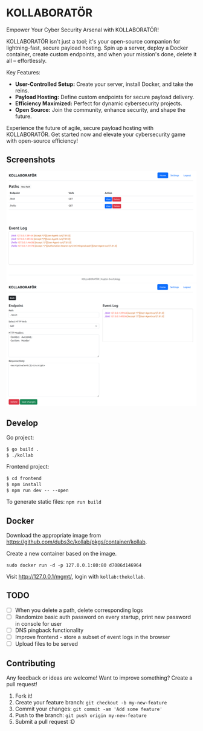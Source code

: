 # KOLLABORATÖR

Empower Your Cyber Security Arsenal with KOLLABORATÖR!

KOLLABORATÖR isn't just a tool; it's your open-source companion for lightning-fast, secure payload hosting. Spin up a server, deploy a Docker container, create custom endpoints, and when your mission's done, delete it all – effortlessly.

Key Features:

* **User-Controlled Setup:** Create your server, install Docker, and take the reins.
* **Payload Hosting:** Define custom endpoints for secure payload delivery.
* **Efficiency Maximized:** Perfect for dynamic cybersecurity projects.
* **Open Source:** Join the community, enhance security, and shape the future.

Experience the future of agile, secure payload hosting with KOLLABORATÖR. Get started now and elevate your cybersecurity game with open-source efficiency!

## Screenshots
![screenshot-1](.screenshots/screen1.png)
![screenshot-2](.screenshots/screen2.png)

## Develop
Go project:
```
$ go build .
$ ./kollab
```

Frontend project:
```
$ cd frontend
$ npm install
$ npm run dev -- --open
```

To generate static files: `npm run build`

## Docker
Download the appropriate image from https://github.com/dubs3c/kollab/pkgs/container/kollab.

Create a new container based on the image.
```
sudo docker run -d -p 127.0.0.1:80:80 d7086d146964
```

Visit http://127.0.0.1/mgmt/, login with `kollab:thekollab`.

## TODO
- [ ] When you delete a path, delete corresponding logs
- [ ] Randomize basic auth password on every startup, print new password in console for user
- [ ] DNS pingback functionality
- [ ] Improve frontend - store a subset of event logs in the browser
- [ ] Upload files to be served

## Contributing
Any feedback or ideas are welcome! Want to improve something? Create a pull request!

1. Fork it!
2. Create your feature branch: `git checkout -b my-new-feature`
3. Commit your changes: `git commit -am 'Add some feature'`
4. Push to the branch: `git push origin my-new-feature`
5. Submit a pull request :D
